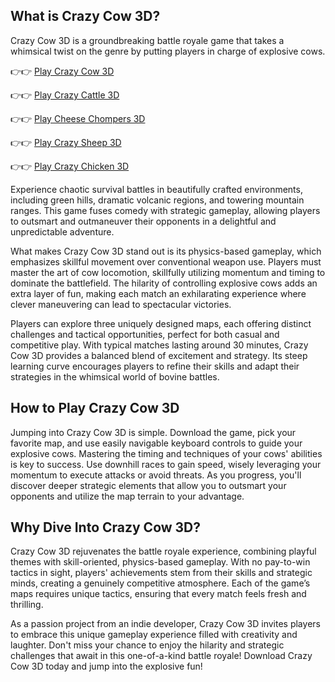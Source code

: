 ## What is Crazy Cow 3D?

Crazy Cow 3D is a groundbreaking battle royale game that takes a whimsical twist on the genre by putting players in charge of explosive cows. 

👉👉 [Play Crazy Cow 3D](https://sprunkly.org/game/crazy-cow-3d)

👉👉 [Play Crazy Cattle 3D](https://sprunkly.org/game/crazy-cattle-3d)

👉👉 [Play Cheese Chompers 3D](https://sprunkly.org/game/cheese-chompers-3d)

👉👉 [Play Crazy Sheep 3D](https://sprunkly.org/game/crazy-sheep-3d)

👉👉 [Play Crazy Chicken 3D](https://sprunkly.org/game/crazy-chicken-3d)

Experience chaotic survival battles in beautifully crafted environments, including green hills, dramatic volcanic regions, and towering mountain ranges. This game fuses comedy with strategic gameplay, allowing players to outsmart and outmaneuver their opponents in a delightful and unpredictable adventure.

What makes Crazy Cow 3D stand out is its physics-based gameplay, which emphasizes skillful movement over conventional weapon use. Players must master the art of cow locomotion, skillfully utilizing momentum and timing to dominate the battlefield. The hilarity of controlling explosive cows adds an extra layer of fun, making each match an exhilarating experience where clever maneuvering can lead to spectacular victories.

Players can explore three uniquely designed maps, each offering distinct challenges and tactical opportunities, perfect for both casual and competitive play. With typical matches lasting around 30 minutes, Crazy Cow 3D provides a balanced blend of excitement and strategy. Its steep learning curve encourages players to refine their skills and adapt their strategies in the whimsical world of bovine battles.

## How to Play Crazy Cow 3D

Jumping into Crazy Cow 3D is simple. Download the game, pick your favorite map, and use easily navigable keyboard controls to guide your explosive cows. Mastering the timing and techniques of your cows' abilities is key to success. Use downhill races to gain speed, wisely leveraging your momentum to execute attacks or avoid threats. As you progress, you'll discover deeper strategic elements that allow you to outsmart your opponents and utilize the map terrain to your advantage.

## Why Dive Into Crazy Cow 3D?

Crazy Cow 3D rejuvenates the battle royale experience, combining playful themes with skill-oriented, physics-based gameplay. With no pay-to-win tactics in sight, players' achievements stem from their skills and strategic minds, creating a genuinely competitive atmosphere. Each of the game’s maps requires unique tactics, ensuring that every match feels fresh and thrilling.

As a passion project from an indie developer, Crazy Cow 3D invites players to embrace this unique gameplay experience filled with creativity and laughter. Don't miss your chance to enjoy the hilarity and strategic challenges that await in this one-of-a-kind battle royale! Download Crazy Cow 3D today and jump into the explosive fun!

